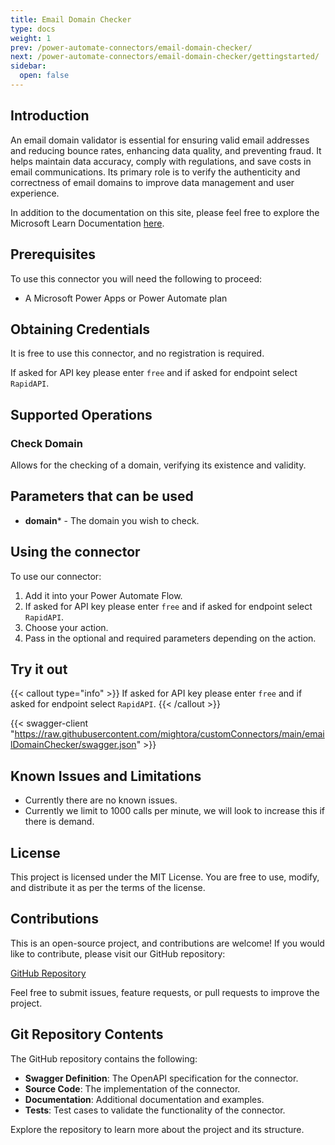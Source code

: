 ```yaml
---
title: Email Domain Checker
type: docs
weight: 1
prev: /power-automate-connectors/email-domain-checker/
next: /power-automate-connectors/email-domain-checker/gettingstarted/
sidebar:
  open: false
---
```


## Introduction

An email domain validator is essential for ensuring valid email addresses and reducing bounce rates, enhancing data quality, and preventing fraud. It helps maintain data accuracy, comply with regulations, and save costs in email communications. Its primary role is to verify the authenticity and correctness of email domains to improve data management and user experience.

In addition to the documentation on this site, please feel free to explore the Microsoft Learn Documentation [here](https://learn.microsoft.com/en-us/connectors/emaildomainchecker/).

## Prerequisites

To use this connector you will need the following to proceed:

* A Microsoft Power Apps or Power Automate plan

## Obtaining Credentials

It is free to use this connector, and no registration is required.

If asked for API key please enter `free` and if asked for endpoint select `RapidAPI`.

## Supported Operations

### Check Domain

Allows for the checking of a domain, verifying its existence and validity.

## Parameters that can be used

* __domain__* - The domain you wish to check.

## Using the connector

To use our connector:

1. Add it into your Power Automate Flow.
2. If asked for API key please enter `free` and if asked for endpoint select `RapidAPI`.
3. Choose your action.
4. Pass in the optional and required parameters depending on the action.

## Try it out

{{< callout type="info" >}}
  If asked for API key please enter `free` and if asked for endpoint select `RapidAPI`.
{{< /callout >}}

{{< swagger-client "https://raw.githubusercontent.com/mightora/customConnectors/main/emailDomainChecker/swagger.json" >}}

## Known Issues and Limitations

* Currently there are no known issues.
* Currently we limit to 1000 calls per minute, we will look to increase this if there is demand.

## License

This project is licensed under the MIT License. You are free to use, modify, and distribute it as per the terms of the license.

## Contributions

This is an open-source project, and contributions are welcome! If you would like to contribute, please visit our GitHub repository:

[GitHub Repository](https://github.com/mightora/customConnectors)

Feel free to submit issues, feature requests, or pull requests to improve the project.

## Git Repository Contents

The GitHub repository contains the following:

- **Swagger Definition**: The OpenAPI specification for the connector.
- **Source Code**: The implementation of the connector.
- **Documentation**: Additional documentation and examples.
- **Tests**: Test cases to validate the functionality of the connector.

Explore the repository to learn more about the project and its structure.
